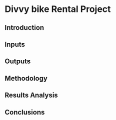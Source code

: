 # Divvy bike Rental Project

## Introduction

## Inputs

## Outputs

## Methodology

## Results Analysis

## Conclusions
